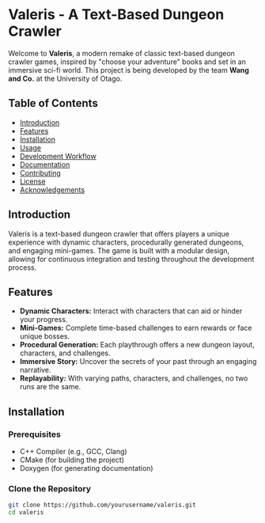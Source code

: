 # Valeris - A Text-Based Dungeon Crawler

Welcome to **Valeris**, a modern remake of classic text-based dungeon crawler games, inspired by "choose your adventure" books and set in an immersive sci-fi world. This project is being developed by the team **Wang and Co.** at the University of Otago.

## Table of Contents

- [Introduction](#introduction)
- [Features](#features)
- [Installation](#installation)
- [Usage](#usage)
- [Development Workflow](#development-workflow)
- [Documentation](#documentation)
- [Contributing](#contributing)
- [License](#license)
- [Acknowledgements](#acknowledgements)

## Introduction

Valeris is a text-based dungeon crawler that offers players a unique experience with dynamic characters, procedurally generated dungeons, and engaging mini-games. The game is built with a modular design, allowing for continuous integration and testing throughout the development process.

## Features

- **Dynamic Characters:** Interact with characters that can aid or hinder your progress.
- **Mini-Games:** Complete time-based challenges to earn rewards or face unique bosses.
- **Procedural Generation:** Each playthrough offers a new dungeon layout, characters, and challenges.
- **Immersive Story:** Uncover the secrets of your past through an engaging narrative.
- **Replayability:** With varying paths, characters, and challenges, no two runs are the same.

## Installation

### Prerequisites

- C++ Compiler (e.g., GCC, Clang)
- CMake (for building the project)
- Doxygen (for generating documentation)

### Clone the Repository

```bash
git clone https://github.com/yourusername/valeris.git
cd valeris
